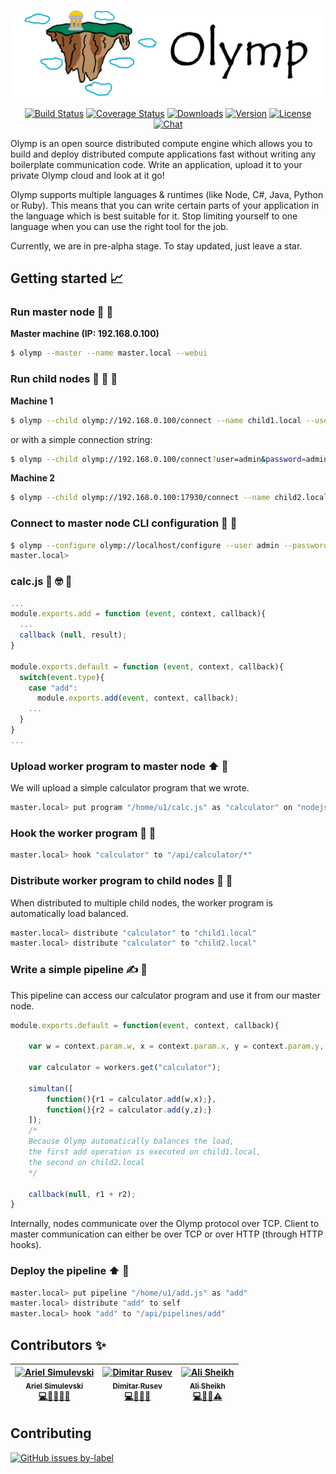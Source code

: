 ![](/assets/logo-wide.png)

<!-- Badges here
[![Azure Build Status](https://dev.azure.com/arielsimulevski0813/arielsimulevski/_apis/build/status/Azer0s.Olymp?branchName=dev)](https://dev.azure.com/arielsimulevski0813/arielsimulevski/_build/latest?definitionId=1&branchName=dev)
[![Travis Build Status](https://travis-ci.org/Azer0s/Olymp.svg?branch=dev)](https://travis-ci.org/Azer0s/Olymp)
[![License: MIT](https://img.shields.io/badge/License-MIT-yellow.svg)](https://github.com/Azer0s/Olymp/blob/master/LICENSE)
[![made-with-csharp](https://img.shields.io/badge/Made%20with-C%23-blue.svg)](https://de.wikipedia.org/wiki/C-Sharp)
[![Built with](https://img.shields.io/badge/Built%20with-%20%F0%9F%96%A4%20-red.svg)](https://img.shields.io/badge/Built%20with-%20%F0%9F%96%A4%20-red.svg)
[![Chat on](https://img.shields.io/badge/Chat%20on-discord-7289da.svg)(https://discord.gg/Cf7drJg) -->

<p align="center">
  <a href="https://dev.azure.com/arielsimulevski0813/arielsimulevski/_build/latest?definitionId=1&branchName=dev"><img src="https://dev.azure.com/arielsimulevski0813/arielsimulevski/_apis/build/status/Azer0s.Olymp?branchName=dev" alt="Build Status"></a>
  <a href="https://travis-ci.org/Azer0s/Olymp"><img src="https://travis-ci.org/Azer0s/Olymp.svg?branch=dev" alt="Coverage Status"></a>
  <a href="https://github.com/Azer0s/Olymp/blob/master/LICENSE"><img src="https://img.shields.io/badge/License-MIT-yellow.svg" alt="Downloads"></a>
  <a href="https://de.wikipedia.org/wiki/C-Sharp"><img src="https://img.shields.io/badge/Made%20with-C%23-blue.svg" alt="Version"></a>
  <a href="#love"><img src="https://img.shields.io/badge/Built%20with-%20%F0%9F%96%A4%20-red.svg" alt="License"></a>
  <a href="https://discord.gg/Cf7drJg"><img src="https://img.shields.io/badge/Chat%20on-discord-7289da.svg" alt="Chat"></a>
</p>

Olymp is an open source distributed compute engine which allows you to build and deploy distributed compute applications fast without writing any boilerplate communication code. Write an application, upload it to your private Olymp cloud and look at it go!

Olymp supports multiple languages & runtimes (like Node, C#, Java, Python or Ruby). This means that you can write certain parts of your application in the language which is best suitable for it. Stop limiting yourself to one language when you can use the right tool for the job.

Currently, we are in pre-alpha stage. To stay updated, just leave a star.

## Getting started :chart_with_upwards_trend:

### Run master node :runner: :older_man:

**Master machine (IP: 192.168.0.100)**

```bash
$ olymp --master --name master.local --webui
```

### Run child nodes :runner: :baby: :baby:

**Machine 1**

```bash
$ olymp --child olymp://192.168.0.100/connect --name child1.local --user admin --password admin
```

or with a simple connection string:

```bash
$ olymp --child olymp://192.168.0.100/connect?user=admin&password=admin --name child1.local
```

**Machine 2**

```bash
$ olymp --child olymp://192.168.0.100:17930/connect --name child2.local --user admin --password admin
```

### Connect to master node CLI configuration :electric_plug: :older_man:

```bash
$ olymp --configure olymp://localhost/configure --user admin --password admin
master.local>
```

### calc.js :1234:  🤓  :construction_worker:

```js
...
module.exports.add = function (event, context, callback){
  ...
  callback (null, result);
}

module.exports.default = function (event, context, callback){
  switch(event.type){
    case "add":
      module.exports.add(event, context, callback);
    ...
  }
}
...
```

### Upload worker program to master node :arrow_up: :construction_worker:

We will upload a simple calculator program that we wrote.

```bash
master.local> put program "/home/u1/calc.js" as "calculator" on "nodejs"
```

### Hook the worker program 🎣  :construction_worker:

```bash
master.local> hook "calculator" to "/api/calculator/*"
```

### Distribute worker program to child nodes :ship: :construction_worker:

When distributed to multiple child nodes, the worker program is automatically load balanced.

```bash
master.local> distribute "calculator" to "child1.local"
master.local> distribute "calculator" to "child2.local"
```

### Write a simple pipeline ✍️ :incoming_envelope:

This pipeline can access our calculator program and use it from our master node.
>
```js
module.exports.default = function(event, context, callback){

    var w = context.param.w, x = context.param.x, y = context.param.y, z = context.param.z;

    var calculator = workers.get("calculator");
    
    simultan([
        function(){r1 = calculator.add(w,x);},
        function(){r2 = calculator.add(y,z);}
    ]);
    /* 
    Because Olymp automatically balances the load,
    the first add operation is executed on child1.local,
    the second on child2.local
    */
    
    callback(null, r1 + r2);
}
```

Internally, nodes communicate over the Olymp protocol over TCP. Client to master communication can either be over TCP or over HTTP (through HTTP hooks).

### Deploy the pipeline :arrow_up: :incoming_envelope:
```bash
master.local> put pipeline "/home/u1/add.js" as "add"
master.local> distribute "add" to self
master.local> hook "add" to "/api/pipelines/add"
```

<!--### Default ports (master)

* Configuration: 17929
* Child connections: 17930
TODO: Move to wiki -->

## Contributors ✨

<!-- prettier-ignore -->
| [<img src="https://avatars1.githubusercontent.com/u/16290284?s=460&v=4" width="100px;" alt="Ariel Simulevski"/><br /><sub><b>Ariel Simulevski</b></sub>](https://github.com/Azer0s)<br />[💻](https://github.com/Azer0s/Olymp/commits?author=Azer0s "Code")[🤔](https://github.com/Azer0s/Olymp/issues/created_by/Azer0s "Issues & Ideas")[🚧](#admin "Owner")[💬](#qa-Azer0s "Q&A")[👀](https://github.com/Azer0s/Olymp/pulls?utf8=%E2%9C%93&q=is%3Apr+reviewed-by%3AAzer0s+ "Reviews") | [<img src="https://avatars2.githubusercontent.com/u/26521741?s=460&v=4" width="100px;" alt="Dimitar Rusev"/><br /><sub><b>Dimitar Rusev</b></sub>](https://github.com/Mitiko)<br />[💻](https://github.com/Azer0s/Olymp/commits?author=Mitiko "Code")[🤔](https://github.com/Azer0s/Olymp/issues/created_by/Mitiko "Issues & Ideas")[💬](#qa-Mitiko "Q&A")[🔧](https://github.com/Mitiko/OlympTools "Tools")| [<img src="https://avatars1.githubusercontent.com/u/16230651?s=460&v=4" width="100px;" alt="Ali Sheikh"/><br /><sub><b>Ali Sheikh</b></sub>](https://github.com/alaeschaik)<br />[💻](https://github.com/Azer0s/Olymp/commits?author=alaeschaik "Code")[🎨](#design-alaeschaik "Design")[💬](#qa-alaeschaik "Q&A")[⚠️](#tests-alaeschaik "Testing") |
| :---: | :---: | :---: |

## Contributing

[![GitHub issues by-label](https://img.shields.io/github/issues/Azer0s/Olymp/good%20first%20issue.svg)](https://img.shields.io/github/issues/Azer0s/Olymp/good%20first%20issue.svg)

<!--🔜🔛🔝-->

